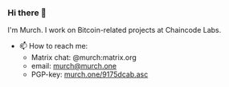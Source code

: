 ### Hi there 👋

I'm Murch. I work on Bitcoin-related projects at Chaincode Labs.

- 📫 How to reach me:
  - Matrix chat: @murch:matrix.org
  - email: murch@murch.one
  - PGP-key: [murch.one/9175dcab.asc](https://murch.one/9175dcab.asc)
